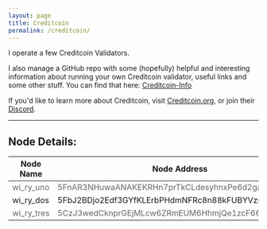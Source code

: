 ```yaml
---
layout: page
title: Creditcoin
permalink: /creditcoin/
---
```


I operate a few Creditcoin Validators.

I also manage a GitHub repo with some (hopefully) helpful and interesting information about running your own Creditcoin validator, useful links and some other stuff. You can find that here: [Creditcoin-Info](https://github.com/wi-ry/Creditcoin-Info)

If you'd like to learn more about Creditcoin, visit [Creditcoin.org](https://www.creditcoin.org), or join their [Discord](https://discord.com/invite/creditcoin).

---

##  Node Details:
<table>
  <thead>
    <tr>
      <th>Node Name</th>
      <th>Node Address</th>
      <th>Commission</th>
    </tr>
  </thead>
  <tbody>
    <tr>
      <td style="color:#666">wi_ry_uno</td>
      <td style="color:#666">5FnAR3NHuwaANAKEKRHn7prTkCLdesyhnxPe6d2gaqum96QW</td>
      <td>Inactive</td>
    </tr>
    <tr>
      <td>wi_ry_dos</td>
      <td>5FbJ2BDjo2Edf3GYfKLErbPHdmNFRc8n88kFUBYVzsQPYRZv</td>
      <td>5%</td>
    </tr>
    <tr>
      <td style="color:#666">wi_ry_tres</td>
      <td style="color:#666">5CzJ3wedCknprGEjMLcw6ZRmEUM6HhmjQe1zcF667srgZyxx</td>
      <td>Inactive</td>
    </tr>
  </tbody>
</table>
